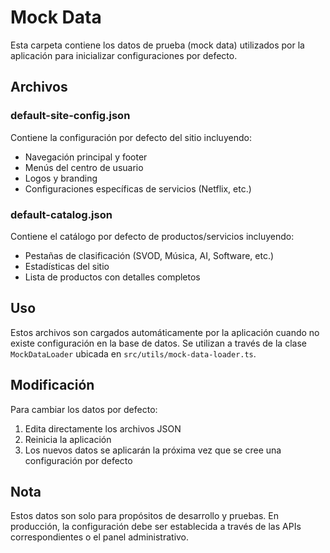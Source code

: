 # Mock Data

Esta carpeta contiene los datos de prueba (mock data) utilizados por la aplicación para inicializar configuraciones por defecto.

## Archivos

### default-site-config.json
Contiene la configuración por defecto del sitio incluyendo:
- Navegación principal y footer
- Menús del centro de usuario
- Logos y branding
- Configuraciones específicas de servicios (Netflix, etc.)

### default-catalog.json
Contiene el catálogo por defecto de productos/servicios incluyendo:
- Pestañas de clasificación (SVOD, Música, AI, Software, etc.)
- Estadísticas del sitio
- Lista de productos con detalles completos

## Uso

Estos archivos son cargados automáticamente por la aplicación cuando no existe configuración en la base de datos. Se utilizan a través de la clase `MockDataLoader` ubicada en `src/utils/mock-data-loader.ts`.

## Modificación

Para cambiar los datos por defecto:
1. Edita directamente los archivos JSON
2. Reinicia la aplicación
3. Los nuevos datos se aplicarán la próxima vez que se cree una configuración por defecto

## Nota

Estos datos son solo para propósitos de desarrollo y pruebas. En producción, la configuración debe ser establecida a través de las APIs correspondientes o el panel administrativo.
